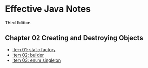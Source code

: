 # Effective Java Notes
Third Edition

## Chapter 02 Creating and Destroying Objects
* [Item 01: static factory](items/item-01.md)
* [Item 02: builder](items/item-02.md)
* [Item 03: enum singleton](items/item-03.md)
